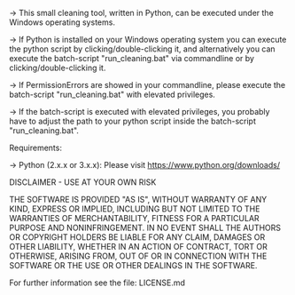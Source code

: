 -> This small cleaning tool, written in Python, can be executed under the Windows operating systems.

-> If Python is installed on your Windows operating system you can execute the python script by clicking/double-clicking it, and alternatively you can execute the batch-script "run_cleaning.bat" via commandline or by clicking/double-clicking it.

-> If PermissionErrors are showed in your commandline, please execute the batch-script "run_cleaning.bat" with elevated privileges.

-> If the batch-script is executed with elevated privileges, you probably have to adjust the path to your python script inside the batch-script "run_cleaning.bat".

Requirements:

-> Python (2.x.x or 3.x.x): Please visit https://www.python.org/downloads/



DISCLAIMER - USE AT YOUR OWN RISK

THE SOFTWARE IS PROVIDED "AS IS", WITHOUT WARRANTY OF ANY KIND, EXPRESS OR IMPLIED, INCLUDING BUT NOT LIMITED TO THE WARRANTIES OF MERCHANTABILITY, FITNESS FOR A PARTICULAR PURPOSE AND NONINFRINGEMENT. IN NO EVENT SHALL THE AUTHORS OR COPYRIGHT HOLDERS BE LIABLE FOR ANY CLAIM, DAMAGES OR OTHER LIABILITY, WHETHER IN AN ACTION OF CONTRACT, TORT OR OTHERWISE, ARISING FROM, OUT OF OR IN CONNECTION WITH THE SOFTWARE OR THE USE OR OTHER DEALINGS IN THE SOFTWARE.

For further information see the file: LICENSE.md
